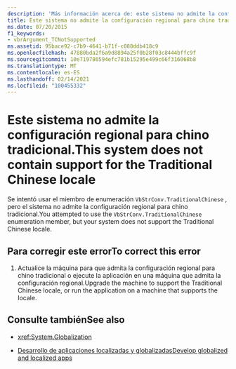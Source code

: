 ```yaml
---
description: 'Más información acerca de: este sistema no admite la configuración regional para chino tradicional'
title: Este sistema no admite la configuración regional para chino tradicional.
ms.date: 07/20/2015
f1_keywords:
- vbrArgument_TCNotSupported
ms.assetid: 95bace92-c7b9-4641-b71f-c088ddb418c9
ms.openlocfilehash: 47880bda2f6a9d8894a25f0b28f03c8444bffc9f
ms.sourcegitcommit: 10e719780594efc781b15295e499c66f316068b8
ms.translationtype: MT
ms.contentlocale: es-ES
ms.lasthandoff: 02/14/2021
ms.locfileid: "100455332"
---
```

# <a name="this-system-does-not-contain-support-for-the-traditional-chinese-locale"></a><span data-ttu-id="eed97-103">Este sistema no admite la configuración regional para chino tradicional.</span><span class="sxs-lookup"><span data-stu-id="eed97-103">This system does not contain support for the Traditional Chinese locale</span></span>

<span data-ttu-id="eed97-104">Se intentó usar el miembro de enumeración `VbStrConv.TraditionalChinese` , pero el sistema no admite la configuración regional para chino tradicional.</span><span class="sxs-lookup"><span data-stu-id="eed97-104">You attempted to use the `VbStrConv.TraditionalChinese` enumeration member, but your system does not support the Traditional Chinese locale.</span></span>  
  
## <a name="to-correct-this-error"></a><span data-ttu-id="eed97-105">Para corregir este error</span><span class="sxs-lookup"><span data-stu-id="eed97-105">To correct this error</span></span>  
  
1. <span data-ttu-id="eed97-106">Actualice la máquina para que admita la configuración regional para chino tradicional o ejecute la aplicación en una máquina que admita la configuración regional.</span><span class="sxs-lookup"><span data-stu-id="eed97-106">Upgrade the machine to support the Traditional Chinese locale, or run the application on a machine that supports the locale.</span></span>  
  
## <a name="see-also"></a><span data-ttu-id="eed97-107">Consulte también</span><span class="sxs-lookup"><span data-stu-id="eed97-107">See also</span></span>

- <xref:System.Globalization>

- [<span data-ttu-id="eed97-108">Desarrollo de aplicaciones localizadas y globalizadas</span><span class="sxs-lookup"><span data-stu-id="eed97-108">Develop globalized and localized apps</span></span>](/visualstudio/ide/globalizing-and-localizing-applications)
